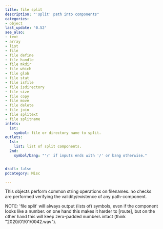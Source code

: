 ```yaml
---
title: file split
description: "'split' path into components"
categories:
- object
last_update: '0.52'
see_also:
- text
- array
- list
- file
- file define
- file handle
- file mkdir
- file which
- file glob
- file stat
- file isfile
- file isdirectory
- file size
- file copy
- file move
- file delete
- file join
- file splitext
- file splitname
inlets:
  1st: 
    symbol: file or directory name to split.
outlets:
  1st:
    list: list of split components.
  2nd:
    symbol/bang: "'/' if inputs ends with '/' or bang otherwise."


draft: false
pdcategory: Misc

---
```


This objects perform common string operations on filenames. no checks are performed verifying the validity/existence of any path-component.

NOTE: 'file split' will always output (lists of) symbols, even if the component looks like a number. on one hand this makes it harder to [route], but on the other hand this will keep zero-padded numbers intact (think "2020/01/01/0042.wav").
